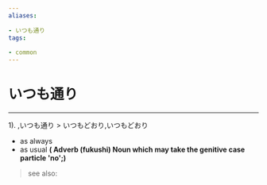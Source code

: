 ```yaml
---
aliases:
    
- いつも通り
tags:
    
- common
---
```


# いつも通り
---
1).
,いつも通り > いつもどおり,いつもどおり

- as always
- as usual
**( Adverb (fukushi) Noun which may take the genitive case particle 'no';)**
> see also: 
            